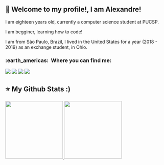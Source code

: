 ## 💜 Welcome to my profile!, I am <strong>Alexandre!</strong>





<p align="left"> 
 I am eighteen years old, currently a computer science student at PUCSP.

 I am begginer, learning how to code!

 I am from São Paulo, Brazil, I lived in the United States for a year (2018 - 2019) as an exchange student, in Ohio.







<h3> :earth_americas: &nbsp;Where you can find me: </h3> 
<div> 
  <a href = "mailto:alexandre.s.jozala@gmail.com"><img src="https://img.shields.io/badge/-Gmail-%23333?style=for-the-badge&logo=gmail&logoColor=white" target="_blank"></a>
  <a href="https://www.linkedin.com/in/alejozala" target="_blank"><img src="https://img.shields.io/badge/-LinkedIn-%230077B5?style=for-the-badge&logo=linkedin&logoColor=white" target="_blank"></a> 
  <a href="https://instagram.com/a.jozala/" target="_blank"><img src="https://img.shields.io/badge/-Instagram-%23E4405F?style=for-the-badge&logo=instagram&logoColor=white" target="_blank"></a>
 	<a href="https://www.twitch.tv/alejozala" target="_blank"><img src="https://img.shields.io/badge/Twitch-9146FF?style=for-the-badge&logo=twitch&logoColor=white" target="_blank"></a>



## ⭐ My Github Stats :)
  <a href="https://github.com/alejozala">
  <img height="180em" src="https://github-readme-stats.vercel.app/api?username=alejozala&show_icons=true&theme=dracula&include_all_commits=true&count_private=true"/>
  <img height="180em" src="https://github-readme-stats.vercel.app/api/top-langs/?username=alejozala&layout=compact&langs_count=7&theme=dracula"/>

